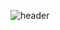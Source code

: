 ![header](https://capsule-render.vercel.app/api?type=Waving&color=auto&height=300&section=header&text=Gong-U&fontSize=60)
